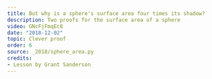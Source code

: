```yaml
---
title: But why is a sphere's surface area four times its shadow?
description: Two proofs for the surface area of a sphere
video: GNcFjFmqEc8
date: "2018-12-02"
topic: Clever proof
order: 6
source: _2018/sphere_area.py
credits:
- Lesson by Grant Sanderson
---
```

